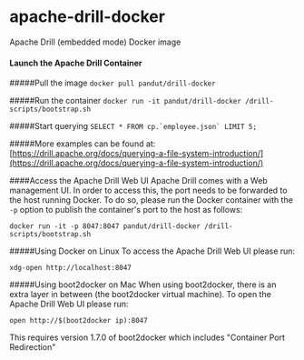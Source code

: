 # apache-drill-docker
Apache Drill (embedded mode) Docker image

#### Launch the Apache Drill Container

#####Pull the image
```docker pull pandut/drill-docker```

#####Run the container
```docker run -it pandut/drill-docker /drill-scripts/bootstrap.sh```

#####Start querying
```SELECT * FROM cp.`employee.json` LIMIT 5;```

#####More examples can be found at:
[https://drill.apache.org/docs/querying-a-file-system-introduction/](https://drill.apache.org/docs/querying-a-file-system-introduction/)


####Access the Apache Drill Web UI
Apache Drill comes with a Web management UI. In order to access this, the port needs to be forwarded to the host running Docker. To do so, please run the Docker container with the `-p` option to publish the container's port to the host as follows:

```docker run -it -p 8047:8047 pandut/drill-docker /drill-scripts/bootstrap.sh```

#####Using Docker on Linux
To access the Apache Drill Web UI please run:

```xdg-open http://localhost:8047```

#####Using boot2docker on Mac
When using boot2docker, there is an extra layer in between (the boot2docker virtual machine). To open the Apache Drill Web UI please run:

```open http://$(boot2docker ip):8047```

This requires version 1.7.0 of boot2docker which includes "Container Port Redirection"
